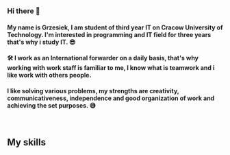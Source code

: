 ### Hi there 👋

####    My name is Grzesiek, I am student of third year IT on Cracow University of Technology. I'm interested in programming and IT field for three years that's why i study IT. 😎

#### 🛠 I work as an International forwarder on a daily basis, that's why working with work staff is familiar to me, I know what is teamwork and i like work with others people.

####    I like solving various problems, my strengths are creativity, communicativeness, independence and good organization of work and achieving the set purposes. 😅

<br />

## My skills
